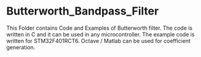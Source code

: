 # Butterworth_Bandpass_Filter
This Folder contains Code and Examples of Butterworth  filter. The code is written in C and it can be used in any microcontroller. The example code is written for STM32F401RCT6. Octave / Matlab can be used for coefficient generation. 
